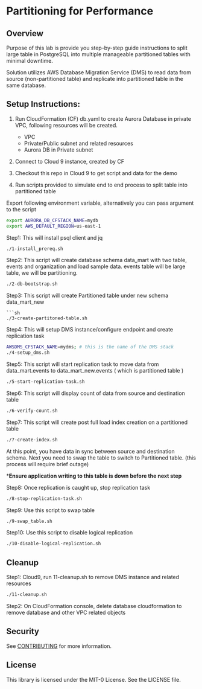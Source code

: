 # Partitioning for Performance


## Overview
Purpose of this lab is provide you step-by-step guide instructions to split large table in PostgreSQL into multiple manageable partitioned tables with minimal downtime.

Solution utilizes AWS Database Migration Service (DMS) to read data from source (non-partitioned table) and replicate into partitioned table in the same database.


## Setup Instructions:

 1. Run CloudFormation (CF) db.yaml to create Aurora Database in private VPC,
    following resources will be created.
	
	- VPC 
	- Private/Public subnet and related resources 
	- Aurora DB in Private subnet
2. Connect to Cloud 9 instance, created by CF
3. Checkout this repo in Cloud 9 to get script and data for the demo
4. Run scripts provided to simulate end to end process to split table into partitioned table

	
Export following environment variable, alternatively you can pass argument to the script

```sh
export AURORA_DB_CFSTACK_NAME=mydb
export AWS_DEFAULT_REGION=us-east-1
```


Step1:    This will install psql client and jq
```sh
./1-install_prereq.sh 
```
Step2:   This script will create database schema data_mart with two table, events and organization and load sample data. events table will be large table, we will be partitioning.
```sh
./2-db-bootstrap.sh 
```
Step3:  This script will create Partitioned table under new schema data_mart_new
```
```sh
./3-create-partitoned-table.sh
``` 

Step4: This will setup DMS instance/configure endpoint and create replication task
```sh
AWSDMS_CFSTACK_NAME=mydms; # this is the name of the DMS stack
./4-setup_dms.sh
```
Step5: This script will start replication task to move data from data_mart.events to data_mart_new.events ( which is partitioned table )
```sh
./5-start-replication-task.sh
```
Step6: This script will display count of data from source and destination table
```sh
./6-verify-count.sh 
```
Step7: This script will create post full load index creation on a partitioned table
```sh
./7-create-index.sh
```
At this point, you have data in sync between source and destination schema. Next you need to swap the table to switch to Partitioned table. (this process will require brief outage)

***Ensure application writing to this table is down before the next step**

Step8: Once replication is caught up, stop replication task
```sh
./8-stop-replication-task.sh
```
Step9: Use this script to swap table
```sh
./9-swap_table.sh 
```
Step10:  Use this script to disable logical replication
```sh
./10-disable-logical-replication.sh
```
## Cleanup
Step1:  Cloud9, run 11-cleanup.sh to remove DMS instance and related resources
```sh
./11-cleanup.sh
```
Step2:  On CloudFormation console, delete database cloudformation to remove database and other VPC related objects

## Security

See [CONTRIBUTING](CONTRIBUTING.md#security-issue-notifications) for more information.

## License

This library is licensed under the MIT-0 License. See the LICENSE file.

